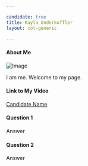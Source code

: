 ```yaml
---

candidate: true
title: Kayla Underkoffler
layout: col-generic

---
```


#### About Me
![Image](#)

I am me.  Welcome to my page.

#### Link to My Video
[Candidate Name](#)

#### Question 1

Answer

#### Question 2

Answer


